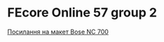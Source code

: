 # FEcore Online 57 group 2

[Посилання на макет Bose NC 700](https://www.figma.com/file/BQM8iVDs6VXuFHEGWO6Jzd/Bose-NC-700-%D0%9F%D1%80%D0%BE%D0%BC%D0%BE?node-id=0%3A1)
